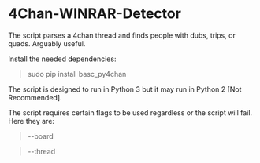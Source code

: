 # 4Chan-WINRAR-Detector
The script parses a 4chan thread and finds people with dubs, trips, or quads. Arguably useful.

Install the needed dependencies:

>sudo pip install basc_py4chan


The script is designed to run in Python 3 but it may run in Python 2 [Not Recommended].

The script requires certain flags to be used regardless or the script will fail.
Here they are:

>--board

>--thread
